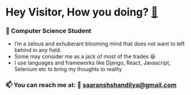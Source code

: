# Hey Visitor, How you doing? [:wave:](https://images.vexels.com/media/users/3/206062/isolated/preview/d0de78df943ea9b630c87ec98cf902ef-hi-speech-bubble-doodle.png)


### 🔭 Computer Science Student
- I’m a zelous and exhuberant blooming mind that does not want to left behind in any field.
- Some may consider me as a jack of most of the trades :satisfied:
- I use languages and frameworks like Django, React, Javascript, Selenium etc to bring my thoughts to reality


### 📫 You can reach me at: :email: saaranshshandilya@gmail.com


